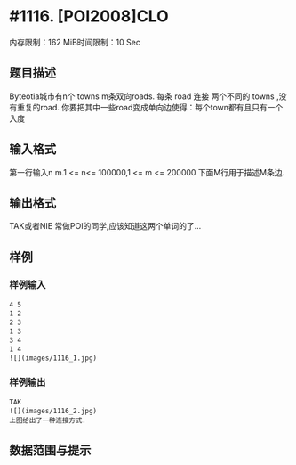 # #1116. [POI2008]CLO

内存限制：162 MiB时间限制：10 Sec

## 题目描述

Byteotia城市有n个 towns m条双向roads. 每条 road 连接 两个不同的 towns ,没有重复的road. 你要把其中一些road变成单向边使得：每个town都有且只有一个入度

## 输入格式

第一行输入n m.1 <= n<= 100000,1 <= m <= 200000 下面M行用于描述M条边.

## 输出格式

TAK或者NIE 常做POI的同学,应该知道这两个单词的了...

## 样例

### 样例输入

    
    4 5
    1 2
    2 3
    1 3
    3 4
    1 4
    ![](images/1116_1.jpg)
    

### 样例输出

    
    TAK
    ![](images/1116_2.jpg)
    上图给出了一种连接方式.
    

## 数据范围与提示
